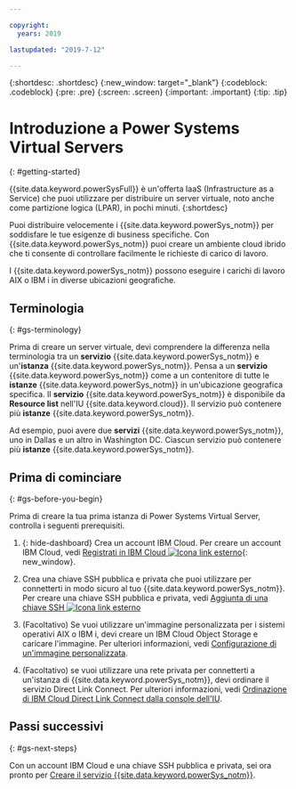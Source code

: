 ```yaml
---

copyright:
  years: 2019

lastupdated: "2019-7-12"

---
```


{:shortdesc: .shortdesc}
{:new_window: target="_blank"}
{:codeblock: .codeblock}
{:pre: .pre}
{:screen: .screen}
{:important: .important}
{:tip: .tip}

# Introduzione a Power Systems Virtual Servers
{: #getting-started}


{{site.data.keyword.powerSysFull}} è un'offerta IaaS (Infrastructure as a Service) che puoi utilizzare per distribuire un server virtuale, noto anche come partizione logica (LPAR), in pochi minuti.
{:shortdesc}

Puoi distribuire velocemente i {{site.data.keyword.powerSys_notm}} per soddisfare le tue esigenze di business specifiche. Con {{site.data.keyword.powerSys_notm}} puoi creare un ambiente cloud ibrido che ti consente di controllare facilmente le richieste di carico di lavoro.

I {{site.data.keyword.powerSys_notm}} possono eseguire i carichi di lavoro AIX o IBM i in diverse ubicazioni geografiche.

## Terminologia
{: #gs-terminology}

Prima di creare un server virtuale, devi comprendere la differenza nella terminologia tra un **servizio** {{site.data.keyword.powerSys_notm}} e un'**istanza** {{site.data.keyword.powerSys_notm}}. Pensa a un **servizio** {{site.data.keyword.powerSys_notm}} come a un contenitore di tutte le **istanze** {{site.data.keyword.powerSys_notm}} in un'ubicazione geografica specifica. Il **servizio** {{site.data.keyword.powerSys_notm}} è disponibile da **Resource list** nell'IU {{site.data.keyword.cloud}}. Il servizio può contenere più **istanze** {{site.data.keyword.powerSys_notm}}.

Ad esempio, puoi avere due **servizi** {{site.data.keyword.powerSys_notm}}, uno in Dallas e un altro in Washington DC. Ciascun servizio può contenere più **istanze** {{site.data.keyword.powerSys_notm}}.

## Prima di cominciare 
{: #gs-before-you-begin}

Prima di creare la tua prima istanza di Power Systems Virtual Server, controlla i seguenti prerequisiti.

1. {: hide-dashboard} Crea un account IBM Cloud. Per creare un account IBM Cloud, vedi [Registrati in IBM Cloud ![Icona link esterno](../icons/launch-glyph.svg "Icona link esterno")](https://cloud.ibm.com/registration){: new_window}.

2. Crea una chiave SSH pubblica e privata che puoi utilizzare per connetterti in modo sicuro al tuo {{site.data.keyword.powerSys_notm}}. Per creare una chiave SSH pubblica e privata, vedi [Aggiunta di una chiave SSH ![Icona link esterno](../icons/launch-glyph.svg "Icona link esterno")](https://cloud.ibm.com/docs/infrastructure/ssh-keys?topic=ssh-keys-adding-an-ssh-key)

3. (Facoltativo) Se vuoi utilizzare un'immagine personalizzata per i sistemi operativi AIX o IBM i, devi creare un IBM Cloud Object Storage e caricare l'immagine. Per ulteriori informazioni, vedi [Configurazione di un'immagine personalizzata](/docs/infrastructure/power-iaas?topic=power-iaas-configuring-custom-image#configuring-custom-image).

4. (Facoltativo) se vuoi utilizzare una rete privata per connetterti a un'istanza di {{site.data.keyword.powerSys_notm}}, devi ordinare il servizio Direct Link Connect. Per ulteriori informazioni, vedi [Ordinazione di IBM Cloud Direct Link Connect dalla console dell'IU](/docs/infrastructure/power-iaas?topic=power-iaas-ordering-direct-link-connect).

## Passi successivi 
{: #gs-next-steps}

Con un account IBM Cloud e una chiave SSH pubblica e privata, sei ora pronto per [Creare il servizio {{site.data.keyword.powerSys_notm}}](/docs/infrastructure/power-iaas?topic=power-iaas-creating-power-virtual-server#creating-power-virtual-server).
